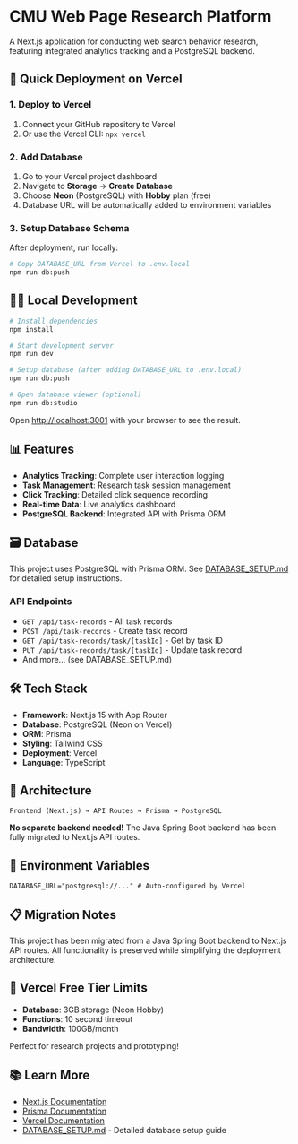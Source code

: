 # CMU Web Page Research Platform

A Next.js application for conducting web search behavior research, featuring integrated analytics tracking and a PostgreSQL backend.

## 🚀 Quick Deployment on Vercel

### 1. Deploy to Vercel
1. Connect your GitHub repository to Vercel
2. Or use the Vercel CLI: `npx vercel`

### 2. Add Database
1. Go to your Vercel project dashboard
2. Navigate to **Storage** → **Create Database**
3. Choose **Neon** (PostgreSQL) with **Hobby** plan (free)
4. Database URL will be automatically added to environment variables

### 3. Setup Database Schema
After deployment, run locally:
```bash
# Copy DATABASE_URL from Vercel to .env.local
npm run db:push
```

## 🏃‍♂️ Local Development

```bash
# Install dependencies
npm install

# Start development server
npm run dev

# Setup database (after adding DATABASE_URL to .env.local)
npm run db:push

# Open database viewer (optional)
npm run db:studio
```

Open [http://localhost:3001](http://localhost:3001) with your browser to see the result.

## 📊 Features

- **Analytics Tracking**: Complete user interaction logging
- **Task Management**: Research task session management
- **Click Tracking**: Detailed click sequence recording
- **Real-time Data**: Live analytics dashboard
- **PostgreSQL Backend**: Integrated API with Prisma ORM

## 🗃️ Database

This project uses PostgreSQL with Prisma ORM. See [DATABASE_SETUP.md](./DATABASE_SETUP.md) for detailed setup instructions.

### API Endpoints
- `GET /api/task-records` - All task records
- `POST /api/task-records` - Create task record
- `GET /api/task-records/task/[taskId]` - Get by task ID
- `PUT /api/task-records/task/[taskId]` - Update task record
- And more... (see DATABASE_SETUP.md)

## 🛠️ Tech Stack

- **Framework**: Next.js 15 with App Router
- **Database**: PostgreSQL (Neon on Vercel)
- **ORM**: Prisma
- **Styling**: Tailwind CSS
- **Deployment**: Vercel
- **Language**: TypeScript

## 📱 Architecture

```
Frontend (Next.js) → API Routes → Prisma → PostgreSQL
```

**No separate backend needed!** The Java Spring Boot backend has been fully migrated to Next.js API routes.

## 🔧 Environment Variables

```env
DATABASE_URL="postgresql://..." # Auto-configured by Vercel
```

## 📋 Migration Notes

This project has been migrated from a Java Spring Boot backend to Next.js API routes. All functionality is preserved while simplifying the deployment architecture.

## 🚨 Vercel Free Tier Limits

- **Database**: 3GB storage (Neon Hobby)
- **Functions**: 10 second timeout
- **Bandwidth**: 100GB/month

Perfect for research projects and prototyping!

## 📚 Learn More

- [Next.js Documentation](https://nextjs.org/docs)
- [Prisma Documentation](https://www.prisma.io/docs)
- [Vercel Documentation](https://vercel.com/docs)
- [DATABASE_SETUP.md](./DATABASE_SETUP.md) - Detailed database setup guide